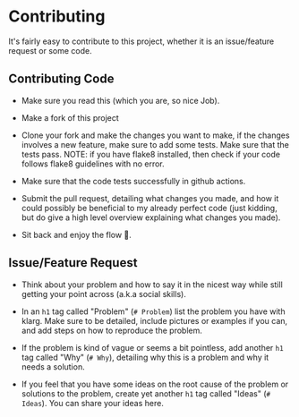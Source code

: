 # Contributing
It's fairly easy to contribute to this project, whether it is an issue/feature request or some code.

## Contributing Code
- Make sure you read this (which you are, so nice Job).

- Make a fork of this project

- Clone your fork and make the changes you want to make, if the changes involves a new feature, make sure to add some tests. Make sure that the tests pass. NOTE: if you have flake8 installed, then check if your code follows flake8 guidelines with no error.

- Make sure that the code tests successfully in github actions.

- Submit the pull request, detailing what changes you made, and how it could possibly be beneficial to my already perfect code (just kidding, but do give a high level overview explaining what changes you made).

- Sit back and enjoy the flow 🌊.

## Issue/Feature Request
- Think about your problem and how to say it in the nicest way while still getting your point across (a.k.a social skills).

- In an `h1` tag called "Problem" (`# Problem`) list the problem you have with klarg. Make sure to be detailed, include pictures or examples if you can, and add steps on how to reproduce the problem.

- If the problem is kind of vague or seems a bit pointless, add another `h1` tag called "Why" (`# Why`), detailing why this is a problem and why it needs a solution.

- If you feel that you have some ideas on the root cause of the problem or solutions to the problem, create yet another `h1` tag called "Ideas" (`# Ideas`). You can share your ideas here.